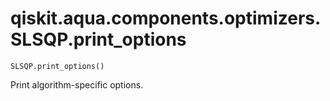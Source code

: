 # qiskit.aqua.components.optimizers.SLSQP.print\_options

`SLSQP.print_options()`

Print algorithm-specific options.
